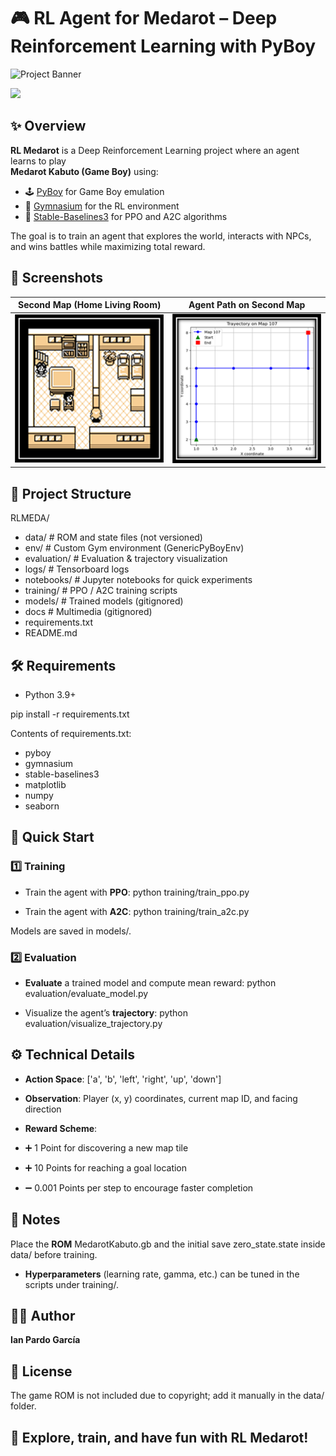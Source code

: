 # 🎮 RL Agent for Medarot – Deep Reinforcement Learning with PyBoy

![Project Banner](docs\gifs\medarot_banner_shrink.gif) 

<img src="/docs/gifs/medarot_banner.gif">

## ✨ Overview

**RL Medarot** is a Deep Reinforcement Learning project where an agent learns to play  
**Medarot Kabuto (Game Boy)** using:

- 🕹️ [PyBoy](https://github.com/Baekalfen/PyBoy) for Game Boy emulation  
- 🧩 [Gymnasium](https://gymnasium.farama.org/) for the RL environment  
- 🤖 [Stable-Baselines3](https://stable-baselines3.readthedocs.io/) for PPO and A2C algorithms  

The goal is to train an agent that explores the world, interacts with NPCs, and wins battles while maximizing total reward.

## 📸 Screenshots

|  Second Map (Home Living Room)  | Agent Path on Second Map |
|-------------------------|--------------------------|
| ![Tensorboard](docs\screenshots\map_2.png) | ![Trajectory](docs\screenshots\trajectory_map2.png) |


## 📂 Project Structure

RLMEDA/
- data/ # ROM and state files (not versioned)
- env/ # Custom Gym environment (GenericPyBoyEnv)
- evaluation/ # Evaluation & trajectory visualization
- logs/ # Tensorboard logs
- notebooks/ # Jupyter notebooks for quick experiments
- training/ # PPO / A2C training scripts
- models/ # Trained models (gitignored)
- docs # Multimedia (gitignored)
- requirements.txt
- README.md

## 🛠️ Requirements

- Python 3.9+

pip install -r requirements.txt

Contents of requirements.txt:
- pyboy
- gymnasium
- stable-baselines3
- matplotlib
- numpy
- seaborn

## 🚀 Quick Start
### 1️⃣ Training

- Train the agent with **PPO**: python training/train_ppo.py

- Train the agent with **A2C**: python training/train_a2c.py

Models are saved in models/.

### 2️⃣ Evaluation

- **Evaluate** a trained model and compute mean reward: python evaluation/evaluate_model.py

- Visualize the agent’s **trajectory**: python evaluation/visualize_trajectory.py

## ⚙️ Technical Details

- **Action Space**: ['a', 'b', 'left', 'right', 'up', 'down']

- **Observation**: Player (x, y) coordinates, current map ID, and facing direction

- **Reward Scheme**:

- ➕ 1 Point for discovering a new map tile

- ➕ 10 Points for reaching a goal location

- ➖ 0.001 Points per step to encourage faster completion

## 📝 Notes

Place the **ROM** MedarotKabuto.gb and the initial save zero_state.state inside data/ before training.

- **Hyperparameters** (learning rate, gamma, etc.) can be tuned in the scripts under training/.

## 👨‍💻 Author

**Ian Pardo García**

## 📜 License

The game ROM is not included due to copyright; add it manually in the data/ folder.

## 🎯 Explore, train, and have fun with RL Medarot!


